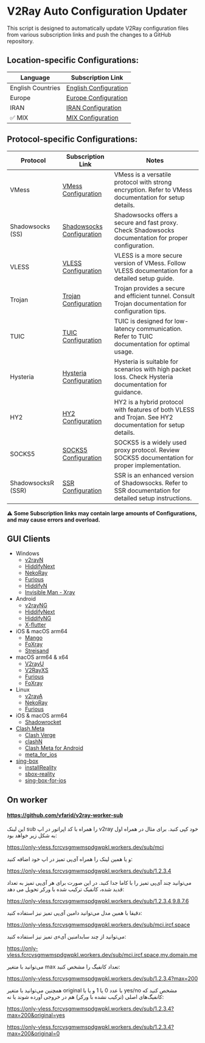 # V2Ray Auto Configuration Updater

This script is designed to automatically update V2Ray configuration files from various subscription links and push the changes to a GitHub repository.

## Location-specific Configurations:

| Language | Subscription Link                                            |
|----------|-----------------------------------------------------------------|
| English Countries | [English Configuration](https://raw.githubusercontent.com/mshojaei77/v2rayAuto/main/English) |
| Europe   | [Europe Configuration](https://raw.githubusercontent.com/mshojaei77/v2rayAuto/main/Europe) |
| IRAN     | [IRAN Configuration](https://raw.githubusercontent.com/mshojaei77/v2rayAuto/main/IRAN) |
|✅ MIX  | [MIX Configuration](https://raw.githubusercontent.com/mshojaei77/v2rayAuto/main/auto) |

## Protocol-specific Configurations:

| Protocol                    | Subscription Link                                            | Notes                                                                                                 |
|-----------------------------|-----------------------------------------------------------------|-------------------------------------------------------------------------------------------------------|
| VMess                       | [VMess Configuration](https://raw.githubusercontent.com/mshojaei77/v2rayAuto/main/vmess) | VMess is a versatile protocol with strong encryption. Refer to VMess documentation for setup details. |
| Shadowsocks (SS)            | [Shadowsocks Configuration](https://raw.githubusercontent.com/mshojaei77/v2rayAuto/main/ss) | Shadowsocks offers a secure and fast proxy. Check Shadowsocks documentation for proper configuration. |
| VLESS                       | [VLESS Configuration](https://raw.githubusercontent.com/mshojaei77/v2rayAuto/main/vless) | VLESS is a more secure version of VMess. Follow VLESS documentation for a detailed setup guide.       |
| Trojan                      | [Trojan Configuration](https://raw.githubusercontent.com/mshojaei77/v2rayAuto/main/trojan) | Trojan provides a secure and efficient tunnel. Consult Trojan documentation for configuration tips.   |
| TUIC                        | [TUIC Configuration](https://raw.githubusercontent.com/mshojaei77/v2rayAuto/main/tuic) | TUIC is designed for low-latency communication. Refer to TUIC documentation for optimal usage.       |
| Hysteria                    | [Hysteria Configuration](https://raw.githubusercontent.com/mshojaei77/v2rayAuto/main/hysteria) | Hysteria is suitable for scenarios with high packet loss. Check Hysteria documentation for guidance.  |
| HY2                         | [HY2 Configuration](https://raw.githubusercontent.com/mshojaei77/v2rayAuto/main/hy2) | HY2 is a hybrid protocol with features of both VLESS and Trojan. See HY2 documentation for setup details. |
| SOCKS5                       | [SOCKS5 Configuration](https://raw.githubusercontent.com/mshojaei77/v2rayAuto/main/socks5) | SOCKS5 is a widely used proxy protocol. Review SOCKS5 documentation for proper implementation.        |
| ShadowsocksR (SSR)          | [SSR Configuration](https://raw.githubusercontent.com/mshojaei77/v2rayAuto/main/ssr) | SSR is an enhanced version of Shadowsocks. Refer to SSR documentation for detailed setup instructions. |

⚠  **Some Subscription links may contain large amounts of Configurations, and may cause errors and overload.**

## GUI Clients
- Windows
  - [v2rayN](https://github.com/2dust/v2rayN)
  - [HiddifyNext](https://github.com/hiddify/hiddify-next)
  - [NekoRay](https://github.com/Matsuridayo/nekoray)
  - [Furious](https://github.com/LorenEteval/Furious)
  - [HiddifyN](https://github.com/hiddify/HiddifyN)
  - [Invisible Man - Xray](https://github.com/InvisibleManVPN/InvisibleMan-XRayClient)
- Android
  - [v2rayNG](https://github.com/2dust/v2rayNG)
  - [HiddifyNext](https://github.com/hiddify/hiddify-next)
  - [HiddifyNG](https://github.com/hiddify/HiddifyNG)
  - [X-flutter](https://github.com/XTLS/X-flutter)
- iOS & macOS arm64
  - [Mango](https://github.com/arror/Mango)
  - [FoXray](https://apps.apple.com/app/foxray/id6448898396)
  - [Streisand](https://apps.apple.com/app/streisand/id6450534064)
- macOS arm64 & x64
  - [V2rayU](https://github.com/yanue/V2rayU)
  - [V2RayXS](https://github.com/tzmax/V2RayXS)
  - [Furious](https://github.com/LorenEteval/Furious)
  - [FoXray](https://apps.apple.com/app/foxray/id6448898396)
- Linux
  - [v2rayA](https://github.com/v2rayA/v2rayA)
  - [NekoRay](https://github.com/Matsuridayo/nekoray)
  - [Furious](https://github.com/LorenEteval/Furious)
- iOS & macOS arm64
  - [Shadowrocket](https://apps.apple.com/app/shadowrocket/id932747118)
- [Clash.Meta](https://github.com/MetaCubeX/Clash.Meta)
  - [Clash Verge](https://github.com/zzzgydi/clash-verge)
  - [clashN](https://github.com/2dust/clashN)
  - [Clash Meta for Android](https://github.com/MetaCubeX/ClashMetaForAndroid)
  - [meta_for_ios](https://t.me/meta_for_ios)
- [sing-box](https://github.com/SagerNet/sing-box)
  - [installReality](https://github.com/BoxXt/installReality)
  - [sbox-reality](https://github.com/Misaka-blog/sbox-reality)
  - [sing-box-for-ios](https://github.com/SagerNet/sing-box-for-ios)

## On worker
#### https://github.com/vfarid/v2ray-worker-sub


این لینک sub را همراه با کد اپراتور در اپ v2ray خود کپی کنید. برای مثال در همراه اول به شکل زیر خواهد بود:

https://only-vless.fcrcvsgmwmspdgwpkl.workers.dev/sub/mci

و یا همین لینک را همراه آی‌پی تمیز در اپ خود اضافه کنید:

https://only-vless.fcrcvsgmwmspdgwpkl.workers.dev/sub/1.2.3.4

می‌توانید چند آی‌پی تمیز را با کاما جدا کنید. در این صورت برای هر آی‌پی تمیز به تعداد قدید شده، کانفیک ترکیب شده با ورکر تحویل می دهد:

https://only-vless.fcrcvsgmwmspdgwpkl.workers.dev/sub/1.2.3.4,9.8.7.6

دقیقا با همین مدل می‌توانید دامین آی‌پی تمیز نیز استفاده کنید:

https://only-vless.fcrcvsgmwmspdgwpkl.workers.dev/sub/mci.ircf.space

می‌توانید از چند سابدامنین آیءی تمیز نیز استفاده کنید:

https://only-vless.fcrcvsgmwmspdgwpkl.workers.dev/sub/mci.ircf.space,my.domain.me

می‌توانید با متغیر max تعداد کانفیگ را مشخص کنید:

https://only-vless.fcrcvsgmwmspdgwpkl.workers.dev/sub/1.2.3.4?max=200

همچنین می‌توانید با متغیر original با عدد 0 یا 1 و یا با yes/no مشخص کنید که کانفیگ‌های اصلی (ترکیب نشده با ورکر) هم در خروجی آورده شوند یا نه:

https://only-vless.fcrcvsgmwmspdgwpkl.workers.dev/sub/1.2.3.4?max=200&original=yes

https://only-vless.fcrcvsgmwmspdgwpkl.workers.dev/sub/1.2.3.4?max=200&original=0
